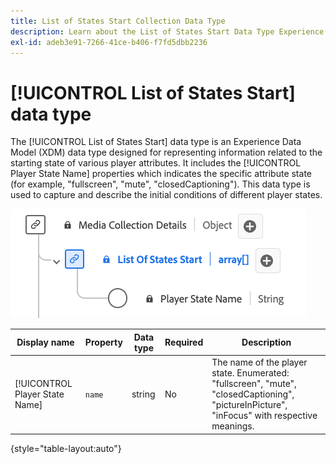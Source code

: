 ```yaml
---
title: List of States Start Collection Data Type
description: Learn about the List of States Start Data Type Experience Data Model (XDM) data type.
exl-id: adeb3e91-7266-41ce-b406-f7fd5dbb2236
---
```

# [!UICONTROL List of States Start] data type

The [!UICONTROL List of States Start] data type is an Experience Data Model (XDM) data type designed for representing information related to the starting state of various player attributes. It includes the [!UICONTROL Player State Name] properties which indicates the specific attribute state (for example, "fullscreen", "mute", "closedCaptioning"). This data type is used to capture and describe the initial conditions of different player states.

![A diagram of [!UICONTROL List of States Start] data type.](../images/data-types/list-of-states-start-collection.png)

| Display name                   | Property     | Data type | Required  | Description                                     | 
|--------------------------------|--------------|-----------|-----------|-------------------------------------------------|
| [!UICONTROL Player State Name] | `name`       | string    |    No     | The name of the player state. Enumerated: "fullscreen", "mute", "closedCaptioning", "pictureInPicture", "inFocus" with respective meanings. |

{style="table-layout:auto"}
